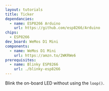 ```yaml
---
layout: tutorials
title: Ticker
dependancies:
  - name: ESP8266 Arduino
    url: https://github.com/esp8266/Arduino
chips:
  - ESP8266
dev_board: WeMos D1 Mini
components:
  - name: WeMos D1 Mini
    url: https://amzn.to/2WKRWe6
prerequisites:
  - name: Blinky ESP8266
    url: ./blinky-esp8266
---
```


Blink the on-board LED without using the `loop()`.
